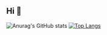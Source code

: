 ## Hi 👋

<!--
**FlugelSchwarz/FlugelSchwarz** is a ✨ _special_ ✨ repository because its `README.md` (this file) appears on your GitHub profile.

Here are some ideas to get you started:

- 🔭 I’m currently working on ...
- 🌱 I’m currently learning ...
- 👯 I’m looking to collaborate on ...
- 🤔 I’m looking for help with ...
- 💬 Ask me about ...
- 📫 How to reach me: ...
- 😄 Pronouns: ...
- ⚡ Fun fact: ...
-->
![Anurag's GitHub stats](https://github-readme-stats.vercel.app/api?username=FlugelSchwarz&show_icons=true&theme=radical)
[![Top Langs](https://github-readme-stats.vercel.app/api/top-langs/?username=FlugelSchwarz)](https://github.com/anuraghazra/github-readme-stats)
